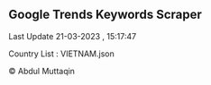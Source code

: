 

## Google Trends Keywords Scraper 
 
Last Update 21-03-2023 , 15:17:47

Country List :
VIETNAM.json



© Abdul Muttaqin 
